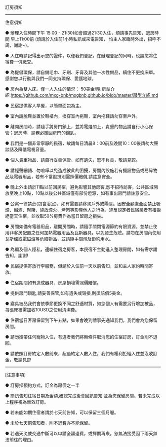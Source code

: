訂房須知

-------------------------


住宿須知

● 辦理入住時間下午 15:00 - 21:30(如會超過21:30入住，煩請事先告知，退房時間 早上11:00前 (煩請於入住前1小時私訊或來電告知，
   怕主人家臨時外出，招呼不周，謝謝~)。
   
● 入住時請記得出示您的證件，以便我們登記，在辦理登記的同時，也請您將住宿費一併繳交。

● 為提倡環保，請自備毛巾、牙刷、牙膏及其他一次性備品，續住不更換床單。感謝您以行動與我們一同支持環保、愛護地球。

● 房內為雙人床。僅一人入住的情況： 50美金/晚  房型介紹:https://github.com/mxg-bnb/mxgbnb.github.io/blob/master/房型介紹.md

● 民宿提供客人早餐，以簡單面包為主。

● 室內請脫鞋並置於鞋櫃內，換穿室內拖鞋，室內拖鞋請勿穿至戶外。

● 離開房間時，請隨手將房門鎖上，並將電燈關上，貴重的物品請自行小心保管；退房時，請務必繳回房門的鑰匙。

● 我們是一個非常寧靜的民宿，故請每日清晨8：00前及晚間10：00後請勿大聲談話及降低電視音量。

● 個人貴重物品、請自行妥善保管、如有遺失，恕不負責，敬請見諒。

● 請輕聲細語、勿喧嘩以免造成彼此的困擾，房間內設施若有擺設物品或易碎物品及電器用品，若有不當毀損則需照價賠償,請註意安全。

● 晚上外出請於11點以前回民宿，避免影響其他房客,恕不招待訪客，公共區域開放至晚上10點，10點以後公共區域僅有部份燈源，如有事出房門請註意安全。

● 公寓一律禁菸(包含浴室)，如有需要請移駕戶外或陽臺。因安全顧慮全面禁止吸煙、酗酒、聚賭、施放煙火、烤肉等影響他人之行為，違反規定者民宿業者有權拒絕當天住宿，並收取50%房費作為當日留房之損失。

● 房間如備有電器用品，離開房間時，請隨手關閉電源節約有限資源。並禁止使用非客房配置之任何加熱電器用品及瓦斯器具，以免發生危險。請勿在房間內使用瓦斯爐或電磁爐等危險物品，並請隨手關燈及節約用水。

● 為顧及個人隱私，連續住宿之房客，本民宿不主動進入整理房間，如有需求請告知，謝謝!

● 民宿提供寄放行李服務，但請於入住前一天以前告知，並和主人家約時間寄放。

● 住宿期間如有造成器具、房屋損壞需照價賠償。

● 提供房門鎖匙,請妥善保管,如有遺失或毀損,則須賠償5美金。

● 寢具被品我們會依季節更換不同之舒適材質，如您個人有需要另行增加被品，每張床被需加收10USD之使用清潔費。

● 住宿當日客房保留到下午五點，如果會晚到請事先通知我們，我們會為您保留房間。

● 請勿攜帶任何寵物入住，有違者我們將無條件取消您的住宿訂房，訂金則不退回。

● 請依照訂房約定人數前來，超過約定人數入住，我們有權利拒絕入住並沒收訂金，敬請見諒

-----------

[注意事項]

● 訂房採預約方式，訂金為房價之一半

● 簡訊告知住宿日期及金額,確認完成後會回訊告知 並為您保留房間。若未完成以上程序視為無效訂房。

● 若未能如期住宿者請於七天前告知，可以保留三個月喔。

● 未於七天前告知者，則不退費亦不能保留。

● 若遇天災或交通中斷可以申請全額退費，或擇期再來。恕無法接受因下雨天無法前往的理由。


